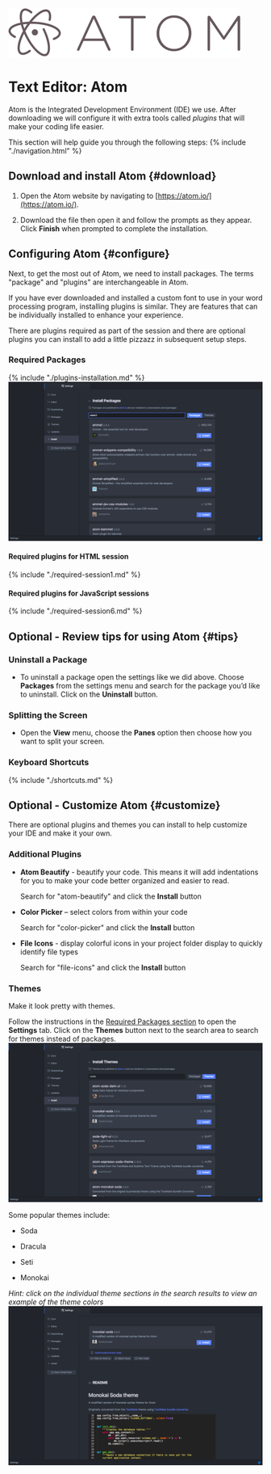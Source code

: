 ![](images/atomLogo.png)

# Text Editor: Atom

Atom is the Integrated Development Environment \(IDE\) we use. After downloading we will configure it with extra tools called _plugins_ that will make your coding life easier.

This section will help guide you through the following steps:
{% include "./navigation.html" %}

## Download and install Atom {#download}

1. Open the Atom website by navigating to [https://atom.io/](https://atom.io/).

1. Download the file then open it and follow the prompts as they appear. Click **Finish** when prompted to complete the installation.

## Configuring Atom {#configure}
Next, to get the most out of Atom, we need to install packages. The terms "package" and "plugins" are interchangeable in Atom.

If you have ever downloaded and installed a custom font to use in your word processing program, installing plugins is similar. They are features that can be individually installed to enhance your experience.

There are plugins required as part of the session and there are optional plugins you can install to add a little pizzazz in subsequent setup steps.


### Required Packages
{% include "./plugins-installation.md" %}
![](images/packageInstall.png)

#### Required plugins for HTML session
{% include "./required-session1.md" %}

#### Required plugins for JavaScript sessions
{% include "./required-session6.md" %}


## Optional - Review tips for using Atom {#tips}

### Uninstall a Package
 * To uninstall a package open the settings like we did above.  Choose **Packages** from the settings menu and search for the package you’d like to uninstall.  Click on the **Uninstall** button.

### Splitting the Screen
 * Open the **View** menu, choose the **Panes** option then choose how you want to split your screen.

### Keyboard Shortcuts
{% include "./shortcuts.md" %}

## Optional - Customize Atom {#customize}
There are optional plugins and themes you can install to help customize your IDE and make it your own.

### Additional Plugins
* **Atom Beautify** - beautify your code.  This means it will add indentations for you to make your code better organized and easier to read.

  Search for "atom-beautify" and click the **Install** button

* **Color Picker** – select colors from within your code

  Search for "color-picker" and click the **Install** button

* **File Icons** - display colorful icons in your project folder display to quickly identify file types

  Search for "file-icons" and click the **Install** button

### Themes
Make it look pretty with themes.

Follow the instructions in the [Required Packages section](#required-packages) to open the **Settings** tab. Click on the **Themes** button next to the search area to search for themes instead of packages.  
  ![](images/themeInstall.png)

  Some popular themes include:

  * Soda

  * Dracula

  * Seti

  * Monokai

  _Hint: click on the individual theme sections in the search results to view an example of the theme colors_  
  ![](images/viewTheme.png)
